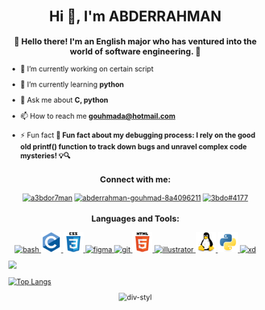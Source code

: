 <h1 align="center">Hi 👋, I'm ABDERRAHMAN</h1>
<h3 align="center">👋 Hello there! I'm an English major who has ventured into the world of software engineering. 🚀</h3>

- 🔭 I’m currently working on certain script

- 🌱 I’m currently learning **python**

- 💬 Ask me about **C, python**

- 📫 How to reach me **gouhmada@hotmail.com**

- ⚡ Fun fact **🐞 Fun fact about my debugging process: I rely on the good old printf() function to track down bugs and unravel complex code mysteries! 💡🔍**

<h3 align="center">Connect with me:</h3>
<p align="center">
<a href="https://twitter.com/a3bdor7man" target="blank"><img align="center" src="https://raw.githubusercontent.com/rahuldkjain/github-profile-readme-generator/master/src/images/icons/Social/twitter.svg" alt="a3bdor7man" height="30" width="40" /></a>
<a href="https://linkedin.com/in/abderrahman-gouhmad-8a4096211" target="blank"><img align="center" src="https://raw.githubusercontent.com/rahuldkjain/github-profile-readme-generator/master/src/images/icons/Social/linked-in-alt.svg" alt="abderrahman-gouhmad-8a4096211" height="30" width="40" /></a>
<a href="https://discord.gg/3bdo#4177" target="blank"><img align="center" src="https://raw.githubusercontent.com/rahuldkjain/github-profile-readme-generator/master/src/images/icons/Social/discord.svg" alt="3bdo#4177" height="30" width="40" /></a>
</p>

<h3 align="center">Languages and Tools:</h3>
<p align="center"> <a href="https://www.gnu.org/software/bash/" target="_blank" rel="noreferrer"> <img src="https://www.vectorlogo.zone/logos/gnu_bash/gnu_bash-icon.svg" alt="bash" width="40" height="40"/> </a> <a href="https://www.cprogramming.com/" target="_blank" rel="noreferrer"> <img src="https://raw.githubusercontent.com/devicons/devicon/master/icons/c/c-original.svg" alt="c" width="40" height="40"/> </a> <a href="https://www.w3schools.com/css/" target="_blank" rel="noreferrer"> <img src="https://raw.githubusercontent.com/devicons/devicon/master/icons/css3/css3-original-wordmark.svg" alt="css3" width="40" height="40"/> </a> <a href="https://www.figma.com/" target="_blank" rel="noreferrer"> <img src="https://www.vectorlogo.zone/logos/figma/figma-icon.svg" alt="figma" width="40" height="40"/> </a> <a href="https://git-scm.com/" target="_blank" rel="noreferrer"> <img src="https://www.vectorlogo.zone/logos/git-scm/git-scm-icon.svg" alt="git" width="40" height="40"/> </a> <a href="https://www.w3.org/html/" target="_blank" rel="noreferrer"> <img src="https://raw.githubusercontent.com/devicons/devicon/master/icons/html5/html5-original-wordmark.svg" alt="html5" width="40" height="40"/> </a> <a href="https://www.adobe.com/in/products/illustrator.html" target="_blank" rel="noreferrer"> <img src="https://www.vectorlogo.zone/logos/adobe_illustrator/adobe_illustrator-icon.svg" alt="illustrator" width="40" height="40"/> </a> <a href="https://www.linux.org/" target="_blank" rel="noreferrer"> <img src="https://raw.githubusercontent.com/devicons/devicon/master/icons/linux/linux-original.svg" alt="linux" width="40" height="40"/> </a> <a href="https://www.python.org" target="_blank" rel="noreferrer"> <img src="https://raw.githubusercontent.com/devicons/devicon/master/icons/python/python-original.svg" alt="python" width="40" height="40"/> </a> <a href="https://www.adobe.com/products/xd.html" target="_blank" rel="noreferrer"> <img src="https://cdn.worldvectorlogo.com/logos/adobe-xd.svg" alt="xd" width="40" height="40"/> </a> </p>


  <picture>
    <source
      srcset="https://github-readme-stats.vercel.app/api?username=div-styl&show_icons=true&theme=dark"
      media="(prefers-color-scheme: dark)"
    />
    <source
      srcset="https://github-readme-stats.vercel.app/api?username=div-styl&show_icons=true"
      media="(prefers-color-scheme: light), (prefers-color-scheme: no-preference)"
    />
    <img src="https://github-readme-stats.vercel.app/api?username=div-styl&show_icons=true" />
  </picture>

  [![Top Langs](https://github-readme-stats.vercel.app/api/top-langs/?username=div-styl&layout=donut)](https://github.com/div-styl/github-readme-stats)



<p align="center"> <img src="https://komarev.com/ghpvc/?username=div-styl&label=Profile%20views&color=0e75b6&style=flat" alt="div-styl" /> </p>
